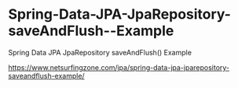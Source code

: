 # Spring-Data-JPA-JpaRepository-saveAndFlush--Example
Spring Data JPA JpaRepository saveAndFlush() Example

https://www.netsurfingzone.com/jpa/spring-data-jpa-jparepository-saveandflush-example/
